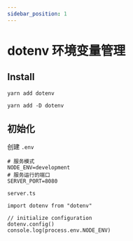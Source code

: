 ```yaml
---
sidebar_position: 1
---
```



# dotenv 环境变量管理

## Install

```
yarn add dotenv

yarn add -D dotenv
```

## 初始化

创建 `.env`

```
# 服务模式
NODE_ENV=development
# 服务运行的端口
SERVER_PORT=8080
```

`server.ts`

```
import dotenv from "dotenv"

// initialize configuration
dotenv.config()
console.log(process.env.NODE_ENV)
```
